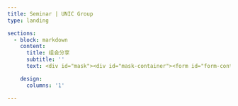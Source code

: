 ```yaml
---
title: Seminar | UNIC Group
type: landing

sections:
  - block: markdown
    content:
      title: 组会分享
      subtitle: ''
      text: <div id="mask"><div id="mask-container"><form id="form-container"><div id="password-div"><label id="password-label">密码<input type="password" id="pwdBox" name="pwdBox" class="filter-search form-control form-control-sm"></label><input type="button" id="pwd-confirm" value="确认" onclick="submitPwd();"></div><br/><input type="checkbox" id="showPassword"></form></div></div><div id="content"></div><script type="text/javascript" src="./sha256.js"></script><script type="text/javascript" src="./read.js"></script><script type="text/javascript"> window.onreadystatechange = function() { document.getElementById('mask-container').style.width = "100%"; document.getElementById('form-container').style.width = "100%"; document.getElementById('password-div').style.minWidth = "8rem"; document.getElementById('password-div').style.maxWidth = "20rem"; document.getElementById('password-div').style.display = "flex"; document.getElementById('password-label').style.display = "inline-block"; document.getElementById('password-label').style.width = "100%"; document.getElementById('password-label').style.marginBottom = "0"; document.querySelector("#pwdBox").style.display = "inline"; document.querySelector("#pwdBox").style.marginLeft = "0.7rem"; document.querySelector("#pwd-confirm").style.display = "inline-block"; document.querySelector("#pwdBox").style.width = "calc(100%-4rem)"; }; async function submitPwd() { if (SHA256(document.getElementById('pwdBox').value.toUpperCase()) == "ef271b641bd639249d33fad6401aa5f4ddad6c99bf0ae4ac8f40facae58dc9c0") { console.log("Welcome!"); document.getElementById('mask').remove(); var content = await read(); document.getElementById('content').innerHTML = content; var eContainerPublications = document.getElementById('container-publications'); var eItemTableContent = document.getElementById('item-table-content'); var eChildrenNum = eItemTableContent.rows.length; eContainerPublications.style.height = ((eChildrenNum - 1) * 42.59 + 38.19 + 100) + 'px'; console.log(eChildrenNum); } }</script>

    design:
      columns: '1'

---
```

